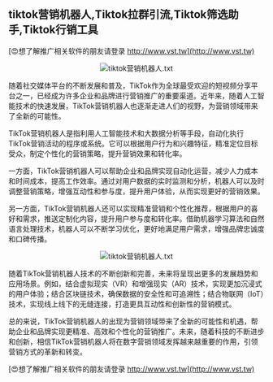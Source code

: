 ## **tiktok营销机器人,Tiktok拉群引流,Tiktok筛选助手,Tiktok行销工具**

[😍想了解推广相关软件的朋友请登录 http://www.vst.tw](http://www.vst.tw)

 <center><img src="https://vst.tw/MP4/tuiguang/png/4.png" alt="tiktok营销机器人.txt"></center>

随着社交媒体平台的不断发展和普及，TikTok作为全球最受欢迎的短视频分享平台之一，已经成为许多企业和品牌进行营销推广的重要渠道。近年来，随着人工智能技术的快速发展，TikTok营销机器人也逐渐走进人们的视野，为营销领域带来了全新的可能性。

TikTok营销机器人是指利用人工智能技术和大数据分析等手段，自动化执行TikTok营销活动的程序或系统。它可以根据用户行为和兴趣特征，精准定位目标受众，制定个性化的营销策略，提升营销效果和转化率。

一方面，TikTok营销机器人可以帮助企业和品牌实现自动化运营，减少人力成本和时间成本，提高工作效率。通过对用户数据的实时监测和分析，机器人可以及时调整营销策略，增强互动性和参与度，提升用户体验，从而实现更好的营销效果。

另一方面，TikTok营销机器人还可以实现精准营销和个性化推荐，根据用户的喜好和需求，推送定制化内容，提升用户参与度和转化率。借助机器学习算法和自然语言处理技术，机器人可以不断学习优化，更好地满足用户需求，增强品牌忠诚度和口碑传播。

 <center><img src="https://vst.tw/MP4/tuiguang/png/3.png" alt="tiktok营销机器人.txt"></center>

随着TikTok营销机器人技术的不断创新和完善，未来将呈现出更多的发展趋势和应用场景。例如，结合虚拟现实（VR）和增强现实（AR）技术，实现更加沉浸式的用户体验；结合区块链技术，确保数据的安全性和可追溯性；结合物联网（IoT）技术，实现线上线下的无缝连接，打造更具互动性和创新性的营销模式。

总的来说，TikTok营销机器人的出现为营销领域带来了全新的可能性和机遇，帮助企业和品牌实现更精准、高效和个性化的营销推广。未来，随着科技的不断进步和创新，相信TikTok营销机器人将在数字营销领域发挥越来越重要的作用，引领营销方式的革新和转变。

[😍想了解推广相关软件的朋友请登录 http://www.vst.tw](http://www.vst.tw)



